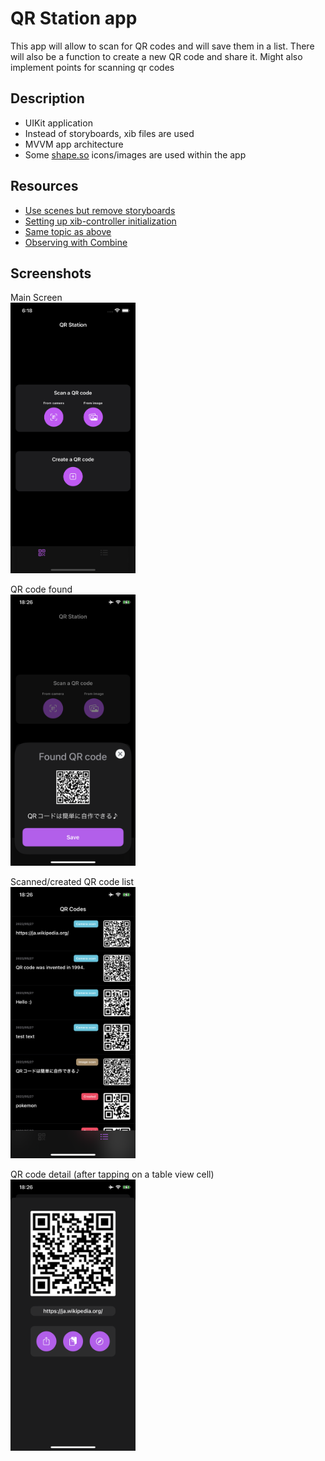 # QR Station app
This app will allow to scan for QR codes and will save them in a list. There will also be a function to create a new QR code and share it. Might also implement points for scanning qr codes  

## Description
* UIKit application
* Instead of storyboards, xib files are used
* MVVM app architecture 
* Some [shape.so](https://shape.so/) icons/images are used within the app


## Resources
* [Use scenes but remove storyboards](https://medium.com/@dpeachesdev/how-to-start-an-ios-app-with-scenedelegate-without-storyboards-f313d70a3710)
* [Setting up xib-controller initialization](https://stackoverflow.com/questions/4763519/loaded-nib-but-the-view-outlet-was-not-set?rq=1)
* [Same topic as above](https://imjhk03.github.io/posts/create-viewcontroller-from-xib/)
* [Observing with Combine](https://cocoacasts.com/combine-fundamentals-observing-a-text-field-with-combine)

## Screenshots

Main Screen  
<img src="/screenshots/img01.png" width="200">

QR code found  
<img src="/screenshots/IMG_5466.PNG" width="200">

Scanned/created QR code list  
<img src="/screenshots/IMG_5467.PNG" width="200">

QR code detail (after tapping on a table view cell)  
<img src="/screenshots/IMG_5468.PNG" width="200">
